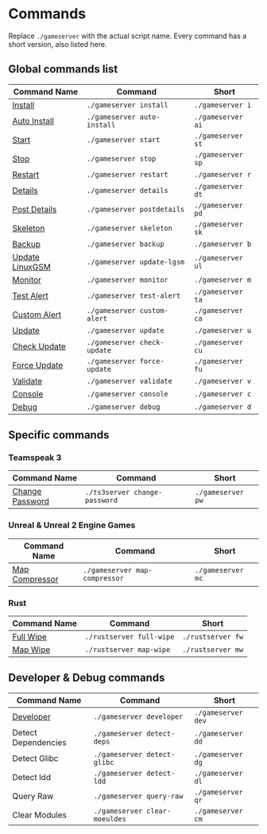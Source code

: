 # Commands

Replace `./gameserver` with the actual script name. Every command has a short version, also listed here.

## Global commands list

| Command Name                                         | Command                     | Short             |
| ---------------------------------------------------- | --------------------------- | ----------------- |
| [Install](install.md)                                | `./gameserver install`      | `./gameserver i`  |
| [Auto Install](install.md#auto-install)              | `./gameserver auto-install` | `./gameserver ai` |
| [Start](start-stop-restart.md#starting-a-server)     | `./gameserver start`        | `./gameserver st` |
| [Stop](start-stop-restart.md#stopping-a-server)      | `./gameserver stop`         | `./gameserver sp` |
| [Restart](start-stop-restart.md#restarting-a-server) | `./gameserver restart`      | `./gameserver r`  |
| [Details](details.md)                                | `./gameserver details`      | `./gameserver dt` |
| [Post Details](details.md#post-details)              | `./gameserver postdetails`  | `./gameserver pd` |
| [Skeleton](skeleton.md)                              | `./gameserver skeleton`     | `./gameserver sk` |
| [Backup](backup.md)                                  | `./gameserver backup`       | `./gameserver b`  |
| [Update LinuxGSM](update-lgsm.md)                    | `./gameserver update-lgsm`  | `./gameserver ul` |
| [Monitor](monitor.md)                                | `./gameserver monitor`      | `./gameserver m`  |
| [Test Alert](test-alert.md)                          | `./gameserver test-alert`   | `./gameserver ta` |
| [Custom Alert](custom-alert.md)                      | `./gameserver custom-alert` | `./gameserver ca` |
| [Update](update.md)                                  | `./gameserver update`       | `./gameserver u`  |
| [Check Update](check-update.md)                      | `./gameserver check-update` | `./gameserver cu` |
| [Force Update](force-update.md)                      | `./gameserver force-update` | `./gameserver fu` |
| [Validate](validate.md)                              | `./gameserver validate`     | `./gameserver v`  |
| [Console](console.md)                                | `./gameserver console`      | `./gameserver c`  |
| [Debug](debug.md)                                    | `./gameserver debug`        | `./gameserver d`  |

## Specific commands

### Teamspeak 3

| Command Name                          | Command                       | Short             |
| ------------------------------------- | ----------------------------- | ----------------- |
| [Change Password](change-password.md) | `./ts3server change-password` | `./gameserver pw` |

### Unreal & Unreal 2 Engine Games

| Command Name                        | Command                       | Short             |
| ----------------------------------- | ----------------------------- | ----------------- |
| [Map Compressor](map-compressor.md) | `./gameserver map-compressor` | `./gameserver mc` |

### Rust&#x20;

| Command Name                        | Command                  | Short             |
| ----------------------------------- | ------------------------ | ----------------- |
| [Full Wipe](./#rust)                | `./rustserver full-wipe` | `./rustserver fw` |
| [Map Wipe](../game-servers/rust.md) | `./rustserver map-wipe`  | `./rustserver mw` |

## Developer & Debug commands

| Command Name                                                                                                                                    | Command                       | Short              |
| ----------------------------------------------------------------------------------------------------------------------------------------------- | ----------------------------- | ------------------ |
| [Developer](https://github.com/GameServerManagers/LinuxGSM-Docs/tree/0412348decd8889d020851076f6435bca490a773/developers/developer-commands.md) | `./gameserver developer`      | `./gameserver dev` |
| Detect Dependencies                                                                                                                             | `./gameserver detect-deps`    | `./gameserver dd`  |
| Detect Glibc                                                                                                                                    | `./gameserver detect-glibc`   | `./gameserver dg`  |
| Detect ldd                                                                                                                                      | `./gameserver detect-ldd`     | `./gameserver dl`  |
| Query Raw                                                                                                                                       | `./gameserver query-raw`      | `./gameserver qr`  |
| Clear Modules                                                                                                                                   | `./gameserver clear-moeuldes` | `./gameserver cm`  |
